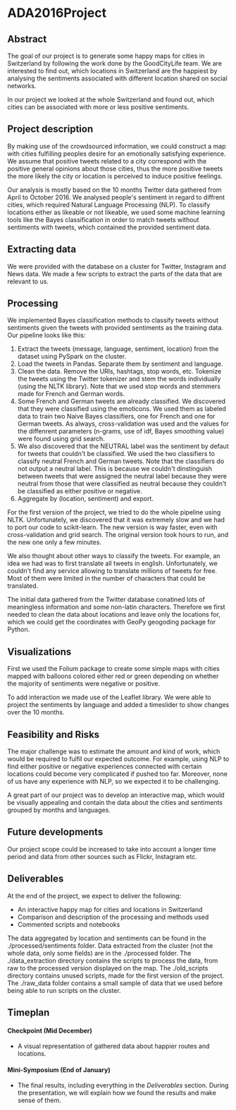 # ADA2016Project

## Abstract
The goal of our project is to generate some happy maps for cities in Switzerland by following the work done by the GoodCityLife team. We are interested to find out, which locations in Switzerland are the happiest by analysing the sentiments associated with different location shared on social networks.  

In our project we looked at the whole Switzerland and found out, which cities can be associated with more or less positive sentiments. 

## Project description
By making use of the crowdsourced information, we could construct a map with cities fulfilling peoples desire for an emotionally satisfying experience. We assume that positive tweets related to a city correspond with the positive general opinions about those cities, thus the more positive tweets the more likely the city or location is perceived to induce positive feelings.

Our analysis is mostly based on the 10 months Twitter data gathered from April to October 2016.
We analysed people's sentiment in regard to diffrent cities, which required Natural Language Processing (NLP). To classify locations either as likeable or not likeable, we used some machine learning tools like the Bayes classification in order to match tweets without sentiments with tweets, which contained the provided sentiment data.

## Extracting data
We were provided with the database on a cluster for Twitter, Instagram and News data. We made a few scripts to extract the parts of the data that are relevant to us.


## Processing
We implemented Bayes classification methods to classify tweets without sentiments given the tweets with provided sentiments as the training data. Our pipeline looks like this:

1. Extract the tweets (message, language, sentiment, location) from the dataset using PySpark on the cluster.
2. Load the tweets in Pandas. Separate them by sentiment and language.
3. Clean the data. Remove the URIs, hashtags, stop words, etc. Tokenize the tweets using the Twitter tokenizer and stem the words individually (using the NLTK library). Note that we used stop words and stemmers made for French and German words.
4. Some French and German tweets are already classified. We discovered that they were classified using the emoticons. We used them as labeled data to train two Naive Bayes classifiers, one for French and one for German tweets. As always, cross-validation was used and the values for the diffenrent parameters (n-grams, use of idf, Bayes smoothing value) were found using grid search.
5. We also discovered that the NEUTRAL label was the sentiment by defaut for tweets that couldn't be classified. We used the two classifiers to classify neutral French and German tweets. Note that the classifiers do not output a neutral label. This is because we couldn't dinstinguish between tweets that were assigned the neutral label because they were neutral from those that were classified as neutral because they couldn't be classified as either positive or negative.
6. Aggregate by (location, sentiment) and export.

For the first version of the project, we tried to do the whole pipeline using NLTK. Unfortunately, we discovered that it was extremely slow and we had to port our code to scikit-learn. The new version is way faster, even with cross-validation and grid search. The original version took hours to run, and the new one only a few minutes.

We also thought about other ways to classify the tweets. For example, an idea we had was to first translate all tweets in english. Unfortunately, we couldn't find any service allowing to translate millions of tweets for free. Most of them were limited in the number of characters that could be translated.

The initial data gathered from the Twitter database conatined lots of meaningless information and some non-latin characters. Therefore we first needed to clean the data about locations and leave only the locations for, which we could get the coordinates with GeoPy geogoding package for Python.


## Visualizations
First we used the Folium package to create some simple maps with cities mapped with balloons colored either red or green depending on whether the majority of sentiments were negative or positive.

To add interaction we made use of the Leaflet library. We were able to project the sentiments by language and added a timeslider to show changes over the 10 months.


## Feasibility and Risks
The major challenge was to estimate the amount and kind of work, which would be required to fulfil our expected outcome. For example, using NLP to find either positive or negative experiences connected with certain locations could become very complicated if pushed too far. Moreover, none of us have any experience with NLP, so we expected it to be challenging.

A great part of our project was to develop an interactive map, which would be visually appealing and contain the data about the cities and sentiments grouped by months and languages. 

## Future developments
Our project scope could be increased to take into account a longer time period and data from other sources such as Flickr, Instagram etc. 


## Deliverables

At the end of the project, we expect to deliver the following:
- An interactive happy map for cities and locations in Switzerland
- Comparison and description of the processing and methods used
- Commented scripts and notebooks

The data aggregated by location and sentiments can be found in the ./processed/sentiments folder. Data extracted from the cluster (not the whole data, only some fields) are in the ./processed folder. The ./data_extraction directory contains the scripts to process the data, from raw to the processed version displayed on the map. The ./old_scripts directory contains unused scripts, made for the first version of the project. The ./raw_data folder contains a small sample of data that we used before being able to run scripts on the cluster.

## Timeplan
#### Checkpoint (Mid December)
- A visual representation of gathered data about happier routes and locations. 

#### Mini-Symposium (End of January)
- The final results, including everything in the _Deliverables_ section. During the presentation, we will explain how we found the results and make sense of them.
